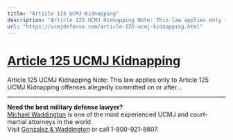 ```yaml
---
title: "Article 125 UCMJ Kidnapping"
description: "Article 125 UCMJ Kidnapping Note: This law applies only to Article 125 UCMJ Kidnapping offenses allegedly committed on or after..."
url: "https://ucmjdefense.com/article-125-ucmj-kidnapping.html"
---
```


# [Article 125 UCMJ Kidnapping](https://ucmjdefense.com/article-125-ucmj-kidnapping.html)

Article 125 UCMJ Kidnapping Note: This law applies only to Article 125 UCMJ Kidnapping offenses allegedly committed on or after...

---

**Need the best military defense lawyer?**  
[Michael Waddington](https://ucmjdefense.com/attorneys/michael-stewart-waddington-partner.html) is one of the most experienced UCMJ and court-martial attorneys in the world.  
Visit [Gonzalez & Waddington](https://ucmjdefense.com) or call 1-800-921-8607.
